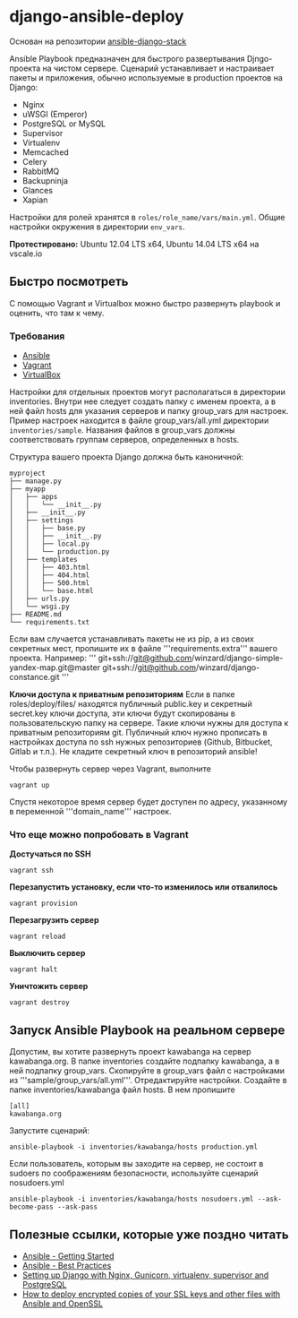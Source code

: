django-ansible-deploy
====================

Основан на репозитории [ansible-django-stack](https://github.com/jcalazan/ansible-django-stack)

Ansible Playbook предназначен для быстрого развертывания Djngo-проекта на чистом сервере. Сценарий устанавливает и настраивает пакеты и приложения, обычно используемые в production проектов на Django:

- Nginx
- uWSGI (Emperor)
- PostgreSQL or MySQL
- Supervisor
- Virtualenv
- Memcached
- Celery
- RabbitMQ
- Backupninja
- Glances
- Xapian

Настройки для ролей хранятся в ```roles/role_name/vars/main.yml```. Общие настройки окружения в директории ```env_vars```.

**Протестировано:** Ubuntu 12.04 LTS x64, Ubuntu 14.04 LTS x64 на vscale.io

## Быстро посмотреть

С помощью Vagrant и Virtualbox можно быстро развернуть playbook и оценить, что там к чему.

### Требования

- [Ansible](http://docs.ansible.com/intro_installation.html)
- [Vagrant](http://www.vagrantup.com/downloads.html)
- [VirtualBox](https://www.virtualbox.org/wiki/Downloads)
 
Настройки для отдельных проектов могут располагаться в директории inventories. Внутри нее следует создать папку с именем проекта, а в ней файл hosts для указания серверов и папку group_vars для настроек.
Пример настроек находится в файле group_vars/all.yml директории ```inventories/sample```. Названия файлов в group_vars должны соответствовать группам серверов, определенных в hosts.

Структура вашего проекта Django должна быть каноничной:

```
myproject
├── manage.py
├── myapp
│   ├── apps
│   │   └── __init__.py
│   ├── __init__.py
│   ├── settings
│   │   ├── base.py
│   │   ├── __init__.py
│   │   ├── local.py
│   │   └── production.py
│   ├── templates
│   │   ├── 403.html
│   │   ├── 404.html
│   │   ├── 500.html
│   │   └── base.html
│   ├── urls.py
│   └── wsgi.py
├── README.md
└── requirements.txt
```

Если вам случается устанавливать пакеты не из pip, а из своих секретных мест, пропишите их в файле '''requirements.extra''' вашего проекта.
Например:
'''
git+ssh://git@github.com/winzard/django-simple-yandex-map.git@master
git+ssh://git@github.com/winzard/django-constance.git
'''


**Ключи доступа к приватным репозиториям**
 Если в папке roles/deploy/files/ находятся публичный public.key и секретный secret.key ключи доступа, эти ключи будут скопированы в пользовательскую папку на сервере. Такие ключи нужны для доступа к приватным репозиториям git. Публичный ключ нужно прописать в настройках доступа по ssh нужных репозиториев (Github, Bitbucket, Gitlab и т.п.). Не кладите секретный ключ в репозиторий ansible!

Чтобы развернуть сервер через Vagrant, выполните

```
vagrant up
```

Спустя некоторое время сервер будет доступен по адресу, указанному в переменной '''domain_name''' настроек.

### Что еще можно попробовать в Vagrant

**Достучаться по SSH**

```
vagrant ssh
```

**Перезапустить установку, если что-то изменилось или отвалилось**

```
vagrant provision
```

**Перезагрузить сервер**

```
vagrant reload
```

**Выключить сервер**

```
vagrant halt
```

**Уничтожить сервер**

```
vagrant destroy
```

## Запуск Ansible Playbook на реальном сервере

Допустим, вы хотите развернуть проект kawabanga на сервер kawabanga.org. В папке inventories создайте подпапку kawabanga, а в ней подпапку group_vars. Скопируйте в group_vars файл с настройками из '''sample/group_vars/all.yml'''. Отредактируйте настройки.
Создайте в папке inventories/kawabanga файл hosts. В нем пропишите

```
[all]
kawabanga.org

```

Запустите сценарий:

```
ansible-playbook -i inventories/kawabanga/hosts production.yml
```

Если пользователь, которым вы заходите на сервер, не состоит в sudoers по соображениям безопасности, используйте сценарий nosudoers.yml

```
ansible-playbook -i inventories/kawabanga/hosts nosudoers.yml --ask-become-pass --ask-pass
```


## Полезные ссылки, которые уже поздно читать

- [Ansible - Getting Started](http://docs.ansible.com/intro_getting_started.html)
- [Ansible - Best Practices](http://docs.ansible.com/playbooks_best_practices.html)
- [Setting up Django with Nginx, Gunicorn, virtualenv, supervisor and PostgreSQL](http://michal.karzynski.pl/blog/2013/06/09/django-nginx-gunicorn-virtualenv-supervisor/)
- [How to deploy encrypted copies of your SSL keys and other files with Ansible and OpenSSL](http://www.calazan.com/how-to-deploy-encrypted-copies-of-your-ssl-keys-and-other-files-with-ansible-and-openssl/)

